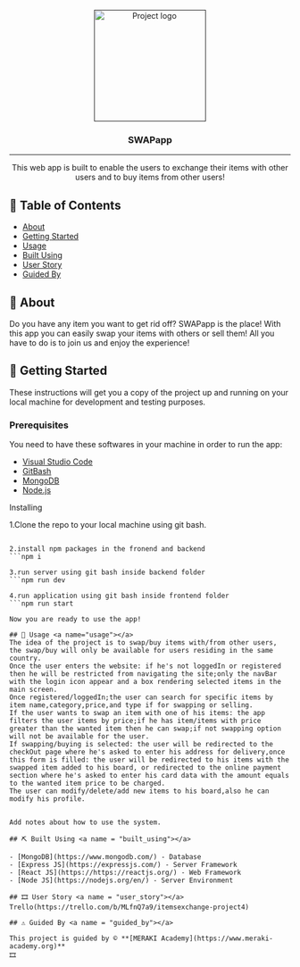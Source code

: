 <p align="center">
  <a href="" rel="noopener">
 <img width=200px height=200px src="https://i.imgur.com/6wj0hh6.jpg" alt="Project logo"></a>
</p>

<h3 align="center">SWAPapp</h3>

---

<p align="center"> This web app is built to enable the users to exchange their items with other users and to buy items from other users!
    <br> 
</p>

## 📝 Table of Contents

- [About](#about)
- [Getting Started](#getting_started)
- [Usage](#usage)
- [Built Using](#built_using)
- [User Story](#user_story)
- [Guided By](#guided_by)

## 🧐 About <a name = "about"></a>
Do you have any item you want to get rid off? SWAPapp is the place!
With this app you can easily swap your items with others or sell them!
All you have to do is to join us and enjoy the experience!


## 🏁 Getting Started <a name = "getting_started"></a>

These instructions will get you a copy of the project up and running on your local machine for development and testing purposes.

### Prerequisites

You need to have these softwares in your machine in order to run the app:
- [Visual Studio Code](https://visualstudio.microsoft.com/)
- [GitBash](https://gitforwindows.org/)
- [MongoDB](https://www.mongodb.com/)
- [Node.js](https://nodejs.org/en/)


 Installing

1.Clone the repo to your local machine using git bash.
```git clone https://github.com/C5-HalaNHasan/MERAKI_Academy_Project_4.git

2.install npm packages in the fronend and backend
```npm i

3.run server using git bash inside backend folder
```npm run dev

4.run application using git bash inside frontend folder
```npm run start

Now you are ready to use the app!

## 🎈 Usage <a name="usage"></a>
The idea of the project is to swap/buy items with/from other users, the swap/buy will only be available for users residing in the same country.
Once the user enters the website: if he's not loggedIn or registered then he will be restricted from navigating the site;only the navBar with the login icon appear and a box rendering selected items in the main screen.
Once registered/loggedIn;the user can search for specific items by item name,category,price,and type if for swapping or selling.
If the user wants to swap an item with one of his items: the app filters the user items by price;if he has item/items with price greater than the wanted item then he can swap;if not swapping option will not be available for the user.
If swapping/buying is selected: the user will be redirected to the checkOut page where he's asked to enter his address for delivery,once this form is filled: the user will be redirected to his items with the swapped item added to his board, or redirected to the online payment section where he's asked to enter his card data with the amount equals to the wanted item price to be charged.
The user can modify/delete/add new items to his board,also he can modify his profile.


Add notes about how to use the system.

## ⛏️ Built Using <a name = "built_using"></a>

- [MongoDB](https://www.mongodb.com/) - Database
- [Express JS](https://expressjs.com/) - Server Framework
- [React JS](https://https://reactjs.org/) - Web Framework
- [Node JS](https://nodejs.org/en/) - Server Environment

## 🎞 User Story <a name = "user_story"></a>
Trello(https://trello.com/b/MLfnQ7a9/itemsexchange-project4)

## ⚠️ Guided By <a name = "guided_by"></a>

This project is guided by ©️ **[MERAKI Academy](https://www.meraki-academy.org)**
🎞
